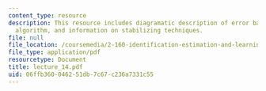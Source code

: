 ```yaml
---
content_type: resource
description: This resource includes diagramatic description of error back propagation
  algorithm, and information on stabilizing techniques.
file: null
file_location: /coursemedia/2-160-identification-estimation-and-learning-spring-2006/06ffb360046251db7c67c236a7331c55_lecture_14.pdf
file_type: application/pdf
resourcetype: Document
title: lecture_14.pdf
uid: 06ffb360-0462-51db-7c67-c236a7331c55
---
```

